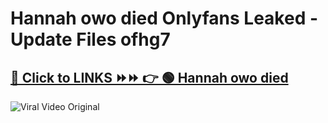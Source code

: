 
 # Hannah owo died Onlyfans Leaked - Update Files ofhg7

## <h2><a href="https://clipsfans.com/Hannah_owo_died&ref=git">🔗 Click to LINKS ⏩⏩ 👉 🟢 Hannah owo died </a></h2>

<a href="https://clipsfans.com/Hannah_owo_died&ref=git" rel="nofollow" data-target="animated-image.originalLink"><img src="https://i.ibb.co.com/xMMVF88/686577567.gif" alt="Viral Video Original" style="max-width: 100%; display: inline-block;" data-target="animated-image.originalImage"></a>

